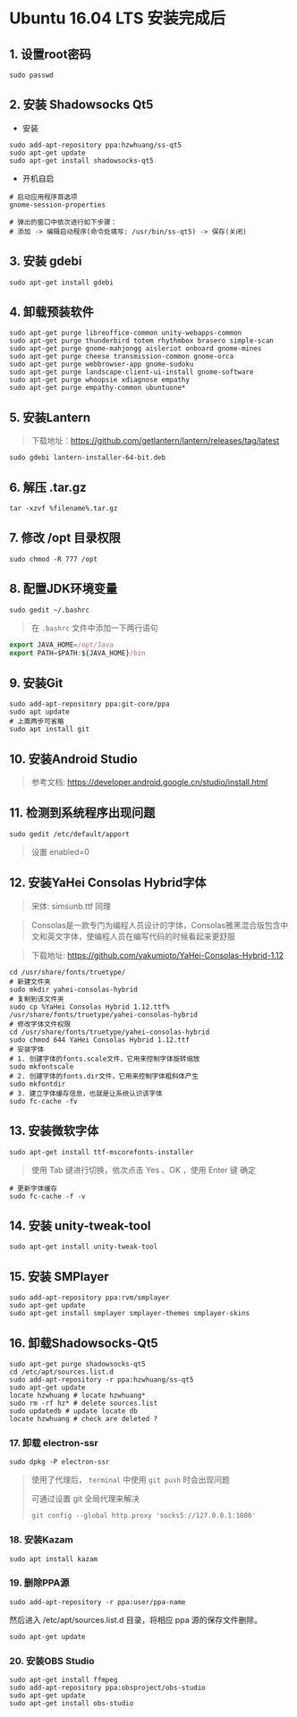 # Ubuntu 16.04 LTS 安装完成后

## 1. 设置root密码

```shell
sudo passwd
```

## 2. 安装 Shadowsocks Qt5

- 安装

```shell
sudo add-apt-repository ppa:hzwhuang/ss-qt5
sudo apt-get update
sudo apt-get install shadowsocks-qt5
```

- 开机自启

```shell
# 启动应用程序首选项
gnome-session-properties

# 弹出的窗口中依次进行如下步骤：
# 添加 -> 编辑启动程序(命令处填写: /usr/bin/ss-qt5) -> 保存(关闭)
```

## 3. 安装 gdebi

```shell
sudo apt-get install gdebi
```

## 4. 卸载预装软件

```shell
sudo apt-get purge libreoffice-common unity-webapps-common
sudo apt-get purge thunderbird totem rhythmbox brasero simple-scan sudo apt-get purge gnome-mahjongg aisleriot onboard gnome-mines
sudo apt-get purge cheese transmission-common gnome-orca
sudo apt-get purge webbrowser-app gnome-sudoku
sudo apt-get purge landscape-client-ui-install gnome-software
sudo apt-get purge whoopsie xdiagnose empathy
sudo apt-get purge empathy-common ubuntuone*
```

## 5. 安装Lantern

> 下载地址：https://github.com/getlantern/lantern/releases/tag/latest

```shell
sudo gdebi lantern-installer-64-bit.deb
```

## 6. 解压 .tar.gz

```shell
tar -xzvf %filename%.tar.gz
```

## 7. 修改 /opt 目录权限

```shell
sudo chmod -R 777 /opt
```

## 8. 配置JDK环境变量

```shell
sudo gedit ~/.bashrc
```

> 在 `.bashrc` 文件中添加一下两行语句

```js
export JAVA_HOME=/opt/Java
export PATH=$PATH:${JAVA_HOME}/bin
```

## 9. 安装Git

```shell
sudo add-apt-repository ppa:git-core/ppa
sudo apt update
# 上面两步可省略
sudo apt install git
```

## 10. 安装Android Studio

> 参考文档: https://developer.android.google.cn/studio/install.html

## 11. 检测到系统程序出现问题

```shell
sudo gedit /etc/default/apport
```

> 设置 enabled=0

## 12. 安装YaHei Consolas Hybrid字体

> 宋体: simsunb.ttf 同理

> Consolas是一款专门为编程人员设计的字体，Consolas雅黑混合版包含中文和英文字体，使编程人员在编写代码的时候看起来更舒服

> 下载地址: https://github.com/yakumioto/YaHei-Consolas-Hybrid-1.12

```shell
cd /usr/share/fonts/truetype/
# 新建文件夹
sudo mkdir yahei-consolas-hybrid
# 复制到该文件夹
sudo cp %YaHei Consolas Hybrid 1.12.ttf% /usr/share/fonts/truetype/yahei-consolas-hybrid
# 修改字体文件权限
cd /usr/share/fonts/truetype/yahei-consolas-hybrid
sudo chmod 644 YaHei Consolas Hybrid 1.12.ttf
# 安装字体
# 1. 创建字体的fonts.scale文件，它用来控制字体旋转缩放
sudo mkfontscale
# 2. 创建字体的fonts.dir文件，它用来控制字体粗斜体产生
sudo mkfontdir
# 3. 建立字体缓存信息，也就是让系统认识该字体
sudo fc-cache -fv
```

## 13. 安装微软字体

```shell
sudo apt-get install ttf-mscorefonts-installer
```

> 使用 Tab 键进行切换，依次点击 Yes 、OK ，使用 Enter 键 确定

```shell
# 更新字体缓存
sudo fc-cache -f -v
```

## 14. 安装 unity-tweak-tool

```shell
sudo apt-get install unity-tweak-tool
```

## 15. 安装 SMPlayer

```shell
sudo add-apt-repository ppa:rvm/smplayer 
sudo apt-get update 
sudo apt-get install smplayer smplayer-themes smplayer-skins 
```

## 16. 卸载Shadowsocks-Qt5

```shell
sudo apt-get purge shadowsocks-qt5
cd /etc/apt/sources.list.d
sudo add-apt-repository -r ppa:hzwhuang/ss-qt5
sudo apt-get update
locate hzwhuang # locate hzwhuang*
sudo rm -rf hz* # delete sources.list
sudo updatedb # update locate db
locate hzwhuang # check are deleted ?
```

### 17. 卸载 electron-ssr

```shell
sudo dpkg -P electron-ssr
```

> 使用了代理后， `terminal` 中使用 `git push` 时会出现问题
>
> 可通过设置 git 全局代理来解决
>
> ```shell
> git config --global http.proxy 'socks5://127.0.0.1:1080'
> ```

### 18. 安装Kazam

```shell
sudo apt install kazam
```

### 19. 删除PPA源

```shell
sudo add-apt-repository -r ppa:user/ppa-name
```

然后进入 /etc/apt/sources.list.d 目录，将相应 ppa 源的保存文件删除。

```shell
sudo apt-get update
```

### 20. 安装OBS Studio

```shell
sudo apt-get install ffmpeg
sudo add-apt-repository ppa:obsproject/obs-studio
sudo apt-get update
sudo apt-get install obs-studio
```

